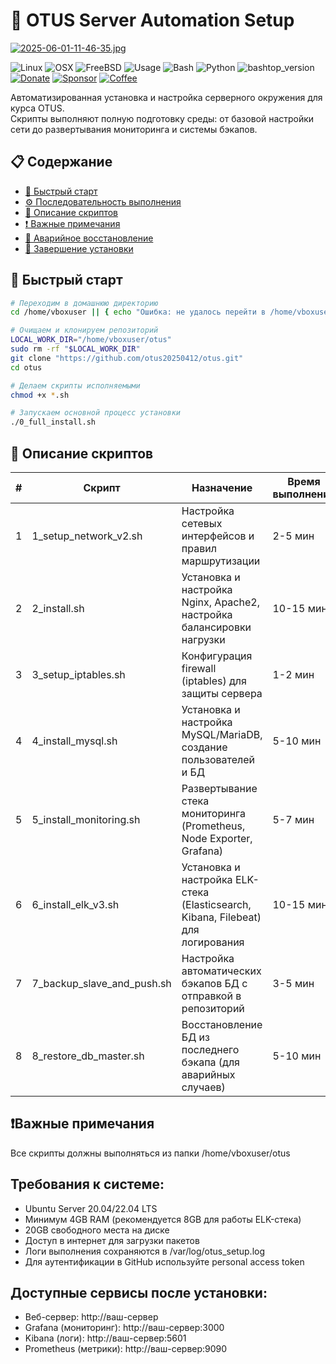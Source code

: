 # 🚀 OTUS Server Automation Setup

[![2025-06-01-11-46-35.jpg](https://i.postimg.cc/9MrsBJ4y/2025-06-01-11-46-35.jpg)](https://postimg.cc/LYFy9k3s)

![Linux](https://img.shields.io/badge/-Linux-grey?logo=linux)
![OSX](https://img.shields.io/badge/-OSX-black?logo=apple)
![FreeBSD](https://img.shields.io/badge/-FreeBSD-red?logo=freebsd)
![Usage](https://img.shields.io/badge/Usage-System%20resource%20monitor-blue)
![Bash](https://img.shields.io/badge/Bash-v4.4%5E-green?logo=GNU%20bash)
![Python](https://img.shields.io/badge/Python-v3.6%5E-orange?logo=python)
![bashtop_version](https://img.shields.io/github/v/tag/aristocratos/bashtop?label=version)
[![Donate](https://img.shields.io/badge/-Donate-yellow?logo=paypal)](https://paypal.me/aristocratos)
[![Sponsor](https://img.shields.io/badge/-Sponsor-red?logo=github)](https://github.com/sponsors/aristocratos)
[![Coffee](https://img.shields.io/badge/-Buy%20me%20a%20Coffee-grey?logo=Ko-fi)](https://ko-fi.com/aristocratos)

Автоматизированная установка и настройка серверного окружения для курса OTUS.  
Скрипты выполняют полную подготовку среды: от базовой настройки сети до развертывания мониторинга и системы бэкапов.

## 📋 Содержание
- [🚀 Быстрый старт](#-быстрый-старт)
- [⚙️ Последовательность выполнения](#️-последовательность-выполнения)
- [📜 Описание скриптов](#-описание-скриптов)
- [❗ Важные примечания](#-важные-примечания)
- [🔄 Аварийное восстановление](#-аварийное-восстановление)
- [🎉 Завершение установки](#-завершение-установки)

## 🚀 Быстрый старт

```bash
# Переходим в домашнюю директорию
cd /home/vboxuser || { echo "Ошибка: не удалось перейти в /home/vboxuser"; exit 1; }

# Очищаем и клонируем репозиторий
LOCAL_WORK_DIR="/home/vboxuser/otus"
sudo rm -rf "$LOCAL_WORK_DIR"
git clone "https://github.com/otus20250412/otus.git"
cd otus

# Делаем скрипты исполняемыми
chmod +x *.sh

# Запускаем основной процесс установки
./0_full_install.sh
```

## 📜 Описание скриптов

| # | Скрипт | Назначение | Время выполнения |
| - | --------- | ---------------- | ---- |
| 1 | 1_setup_network_v2.sh | Настройка сетевых интерфейсов и правил маршрутизации | 2-5 мин
| 2 | 2_install.sh | Установка и настройка Nginx, Apache2, настройка балансировки нагрузки | 10-15 мин
| 3 | 3_setup_iptables.sh | Конфигурация firewall (iptables) для защиты сервера | 1-2 мин
| 4 | 4_install_mysql.sh | Установка и настройка MySQL/MariaDB, создание пользователей и БД | 5-10 мин
| 5 | 5_install_monitoring.sh | Развертывание стека мониторинга (Prometheus, Node Exporter, Grafana) | 5-7 мин
| 6 | 6_install_elk_v3.sh | Установка и настройка ELK-стека (Elasticsearch, Kibana, Filebeat) для логирования | 10-15 мин
| 7 | 7_backup_slave_and_push.sh | Настройка автоматических бэкапов БД с отправкой в репозиторий | 3-5 мин
| 8 | 8_restore_db_master.sh | Восстановление БД из последнего бэкапа (для аварийных случаев) | 5-10 мин

## ❗Важные примечания

Все скрипты должны выполняться из папки /home/vboxuser/otus

## Требования к системе:
* Ubuntu Server 20.04/22.04 LTS
* Минимум 4GB RAM (рекомендуется 8GB для работы ELK-стека)
* 20GB свободного места на диске
* Доступ в интернет для загрузки пакетов
* Логи выполнения сохраняются в /var/log/otus_setup.log
* Для аутентификации в GitHub используйте personal access token

## Доступные сервисы после установки:

* Веб-сервер: http://ваш-сервер
* Grafana (мониторинг): http://ваш-сервер:3000
* Kibana (логи): http://ваш-сервер:5601
* Prometheus (метрики): http://ваш-сервер:9090
